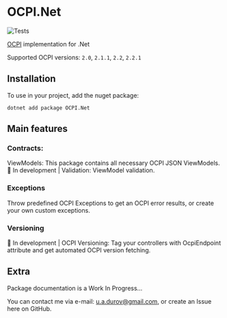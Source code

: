 # OCPI.Net

![Tests](https://github.com/BitzArt/OCPI.Net/actions/workflows/Tests.yml/badge.svg)

[OCPI](https://github.com/ocpi/ocpi) implementation for .Net

Supported OCPI versions: `2.0`, `2.1.1`, `2.2`, `2.2.1`

## Installation

To use in your project, add the nuget package:
```
dotnet add package OCPI.Net
```

## Main features

### Contracts:
ViewModels: This package contains all necessary OCPI JSON ViewModels.
🚧 In development | Validation: ViewModel validation.

### Exceptions
Throw predefined OCPI Exceptions to get an OCPI error results, or create your own custom exceptions.

### Versioning
🚧 In development | OCPI Versioning: Tag your controllers with OcpiEndpoint attribute and get automated OCPI version fetching.

## Extra

Package documentation is a Work In Progress...

You can contact me via e-mail: u.a.durov@gmail.com, or create an Issue here on GitHub.
